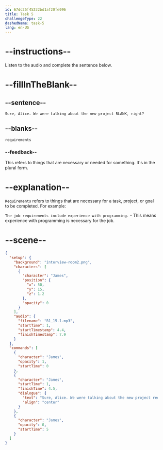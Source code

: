 ```yaml
---
id: 67dc25f45232bd1af20fe096
title: Task 5
challengeType: 22
dashedName: task-5
lang: en-US
---
```


<!-- (Audio) James: Sure, Alice. We were talking about the new project requirements, right? -->

# --instructions--

Listen to the audio and complete the sentence below.

# --fillInTheBlank--

## --sentence--

`Sure, Alice. We were talking about the new project BLANK, right?`

## --blanks--

`requirements`

### --feedback--

This refers to things that are necessary or needed for something. It's in the plural form.

# --explanation--

`Requirements` refers to things that are necessary for a task, project, or goal to be completed. For example:

`The job requirements include experience with programming.` - This means experience with programming is necessary for the job.

# --scene--

```json
{
  "setup": {
    "background": "interview-room2.png",
    "characters": [
      {
        "character": "James",
        "position": {
          "x": 50,
          "y": 15,
          "z": 1.2
        },
        "opacity": 0
      }
    ],
    "audio": {
      "filename": "B1_15-1.mp3",
      "startTime": 1,
      "startTimestamp": 4.4,
      "finishTimestamp": 7.9
    }
  },
  "commands": [
    {
      "character": "James",
      "opacity": 1,
      "startTime": 0
    },
    {
      "character": "James",
      "startTime": 1,
      "finishTime": 4.5,
      "dialogue": {
        "text": "Sure, Alice. We were talking about the new project requirements, right?",
        "align": "center"
      }
    },
    {
      "character": "James",
      "opacity": 0,
      "startTime": 5
    }
  ]
}
```
